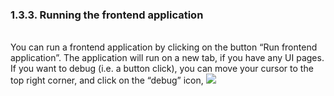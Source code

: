 ### 1.3.3. Running the frontend application
<br/>
You can run a frontend application by clicking on the button “Run frontend application”. The application will run on a new tab, if you have any UI pages. If you want to debug (i.e.  a button click), you can move your cursor to the top right corner, and click on the “debug” icon,

<img style="max-width:700px;max-height:350px" class="hovarable" src="https://less-code-archive.sgp1.cdn.digitaloceanspaces.com/docimages/new/0014.png"/>
